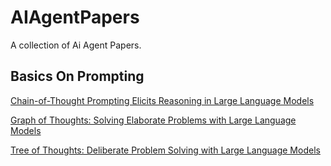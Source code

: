 # AIAgentPapers
A collection of Ai Agent Papers.

## Basics On Prompting

[Chain-of-Thought Prompting Elicits Reasoning in Large Language Models](https://arxiv.org/pdf/2201.11903)

[Graph of Thoughts: Solving Elaborate Problems with Large Language Models](https://arxiv.org/pdf/2308.09687)

[Tree of Thoughts: Deliberate Problem Solving with Large Language Models](https://arxiv.org/pdf/2305.10601)

